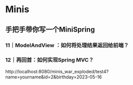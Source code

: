 # Minis

## 手把手带你写一个MiniSpring

### 11｜ModelAndView ：如何将处理结果返回给前端？

### 12｜再回首：如何实现Spring MVC？

http://localhost:8080/minis_war_exploded/test4?name=yourname&id=2&birthday=2023-05-16
